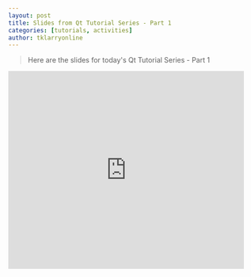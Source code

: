 ```yaml
---
layout: post
title: Slides from Qt Tutorial Series - Part 1
categories: [tutorials, activities]
author: tklarryonline
---
```


> Here are the slides for today's Qt Tutorial Series - Part 1

<iframe src="http://www.slideshare.net/slideshow/embed_code/15386154" height="400" width="476" frameborder="0" marginwidth="0" marginheight="0" scrolling="no"></iframe>
